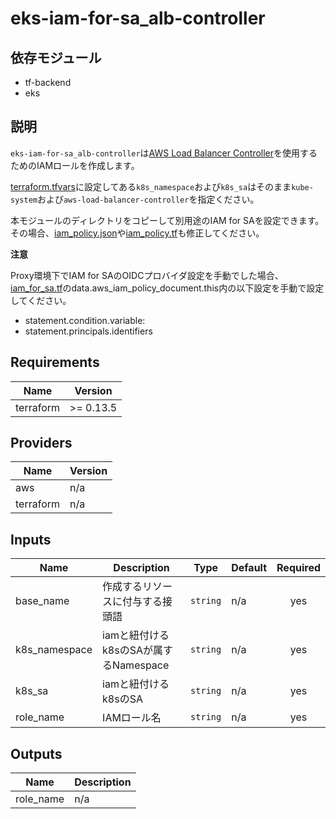# eks-iam-for-sa_alb-controller

## 依存モジュール

- tf-backend
- eks

## 説明

`eks-iam-for-sa_alb-controller`は[AWS Load Balancer Controller](https://docs.aws.amazon.com/ja_jp/eks/latest/userguide/aws-load-balancer-controller.html)を使用するためのIAMロールを作成します。

[terraform.tfvars](./terraform.tfvars)に設定してある`k8s_namespace`および`k8s_sa`はそのまま`kube-system`および`aws-load-balancer-controller`を指定ください。

本モジュールのディレクトリをコピーして別用途のIAM for SAを設定できます。その場合、[iam_policy.json](./iam_policy.json)や[iam_policy.tf](./iam_policy.tf)も修正してください。

**注意**

Proxy環境下でIAM for SAのOIDCプロバイダ設定を手動でした場合、[iam_for_sa.tf](./iam_for_sa.tf)のdata.aws_iam_policy_document.this内の以下設定を手動で設定してください。

- statement.condition.variable:
- statement.principals.identifiers 

## Requirements

| Name | Version |
|------|---------|
| terraform | >= 0.13.5 |

## Providers

| Name | Version |
|------|---------|
| aws | n/a |
| terraform | n/a |

## Inputs

| Name | Description | Type | Default | Required |
|------|-------------|------|---------|:--------:|
| base\_name | 作成するリソースに付与する接頭語 | `string` | n/a | yes |
| k8s\_namespace | iamと紐付けるk8sのSAが属するNamespace | `string` | n/a | yes |
| k8s\_sa | iamと紐付けるk8sのSA | `string` | n/a | yes |
| role\_name | IAMロール名 | `string` | n/a | yes |

## Outputs

| Name | Description |
|------|-------------|
| role\_name | n/a |
